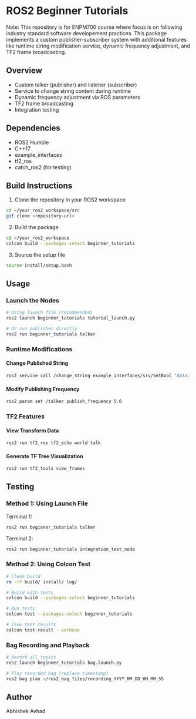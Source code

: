 # ROS2 Beginner Tutorials

Note: This repository is for ENPM700 course where focus is on following industry standard software developement practices.
This package implements a custom publisher-subscriber system with additional features like runtime string modification service, dynamic frequency adjustment, and TF2 frame broadcasting. 

## Overview
- Custom talker (publisher) and listener (subscriber)
- Service to change string content during runtime
- Dynamic frequency adjustment via ROS parameters
- TF2 frame broadcasting
- Integration testing

## Dependencies
- ROS2 Humble
- C++17
- example_interfaces
- tf2_ros
- catch_ros2 (for testing)

## Build Instructions

1. Clone the repository in your ROS2 workspace
```bash
cd ~/your_ros2_workspace/src
git clone <repository-url>
```

2. Build the package
```bash
cd ~/your_ros2_workspace
colcon build --packages-select beginner_tutorials
```

3. Source the setup file
```bash
source install/setup.bash
```

## Usage

### Launch the Nodes
```bash
# Using launch file (recommended)
ros2 launch beginner_tutorials tutorial_launch.py

# Or run publisher directly
ros2 run beginner_tutorials talker
```

### Runtime Modifications

#### Change Published String
```bash
ros2 service call /change_string example_interfaces/srv/SetBool "data: true"
```

#### Modify Publishing Frequency
```bash
ros2 param set /talker publish_frequency 5.0
```

### TF2 Features

#### View Transform Data
```bash
ros2 run tf2_ros tf2_echo world talk
```

#### Generate TF Tree Visualization
```bash
ros2 run tf2_tools view_frames
```

## Testing

### Method 1: Using Launch File
Terminal 1:
```bash
ros2 run beginner_tutorials talker
```

Terminal 2:
```bash
ros2 run beginner_tutorials integration_test_node
```

### Method 2: Using Colcon Test
```bash
# Clean build
rm -rf build/ install/ log/

# Build with tests
colcon build --packages-select beginner_tutorials

# Run tests
colcon test --packages-select beginner_tutorials

# View test results
colcon test-result --verbose
```

### Bag Recording and Playback
```bash
# Record all topics
ros2 launch beginner_tutorials bag.launch.py

# Play recorded bag (replace timestamp)
ros2 bag play ~/ros2_bag_files/recording_YYYY_MM_DD_HH_MM_SS
```

## Author
Abhishek Avhad